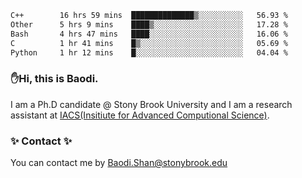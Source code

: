 <!--START_SECTION:waka-->

```txt
C++        16 hrs 59 mins  ██████████████▒░░░░░░░░░░   56.93 %
Other      5 hrs 9 mins    ████▒░░░░░░░░░░░░░░░░░░░░   17.28 %
Bash       4 hrs 47 mins   ████░░░░░░░░░░░░░░░░░░░░░   16.06 %
C          1 hr 41 mins    █▒░░░░░░░░░░░░░░░░░░░░░░░   05.69 %
Python     1 hr 12 mins    █░░░░░░░░░░░░░░░░░░░░░░░░   04.04 %
```

<!--END_SECTION:waka-->

### ✋Hi, this is Baodi. 

I am a Ph.D candidate @ Stony Brook University and I am a research assistant at [IACS(Insitiute for Advanced Computional Science)](https://iacs.stonybrook.edu/).

### ✨ Contact ✨

You can contact me by [Baodi.Shan@stonybrook.edu](mailto:Baodi.Shan@stonybrook.edu)





<!--
[![Anurag's GitHub stats](https://github-readme-stats.vercel.app/api?username=lwshanbd&theme=jolly&show_icons=true&count_private=true&include_all_commits=true)](https://github.com/anuraghazra/github-readme-stats)
**lwshanbd/lwshanbd** is a ✨ _special_ ✨ repository because its `README.md` (this file) appears on your GitHub profile.

Here are some ideas to get you started:

- 🔭 I’m currently working on ...
- 🌱 I’m currently learning ...
- 👯 I’m looking to collaborate on ...
- 🤔 I’m looking for help with ...
- 💬 Ask me about ...
- 📫 How to reach me: ...
- 😄 Pronouns: ...
- ⚡ Fun fact: ...
-->
